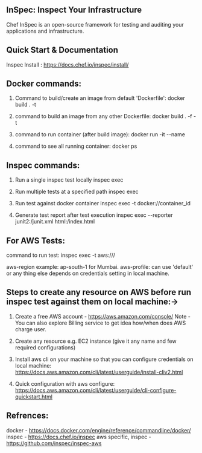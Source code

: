## InSpec: Inspect Your Infrastructure
Chef InSpec is an open-source framework for testing and auditing your applications and infrastructure.


## Quick Start & Documentation
Inspec Install : https://docs.chef.io/inspec/install/


## Docker commands:

1. Command to build/create an image from default 'Dockerfile':
docker build . -t <image-name>

2. command to build an image from any other Dockerfile:
docker build . -f <docker file name> -t <image-name>

3. command to run container (after build image):
docker run -it --name <container name> <image name or id>

4. command to see all running container: docker ps


## Inspec commands:

1. Run a single inspec test locally
inspec exec <test file name with path>

2. Run multiple tests at a specified path
inspec exec <tests path>

3. Run test against docker container
inspec exec <test file with path> -t docker://container_id

4. Generate test report after test execution
inspec exec <test file or tests path> --reporter junit2:<any-path>/junit.xml html:<any-path>/index.html


## For AWS Tests:

command to run test: inspec exec -t aws://<aws-region>/<aws-profile> <inspec test name>

aws-region example: ap-south-1 for Mumbai.
aws-profile: can use 'default' or any thing else depends on credentials setting in local machine.

## Steps to create any resource on AWS before run inspec test against them on local machine:->

1. Create a free AWS account - https://aws.amazon.com/console/
Note - You can also explore Billing service to get idea how/when does AWS charge user.

2. Create any resource e.g. EC2 instance (give it any name and few required configurations)

3. Install aws cli on your machine so that you can configure credentials on local machine: https://docs.aws.amazon.com/cli/latest/userguide/install-cliv2.html

4. Quick configuration with aws configure: https://docs.aws.amazon.com/cli/latest/userguide/cli-configure-quickstart.html


## Refrences: 
docker - https://docs.docker.com/engine/reference/commandline/docker/
inspec - https://docs.chef.io/inspec
aws specific, inspec - https://github.com/inspec/inspec-aws
